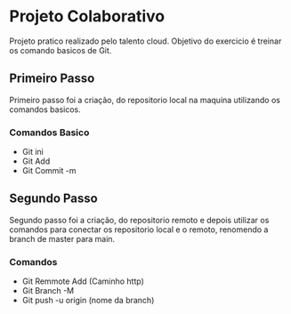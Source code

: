 # Projeto Colaborativo

Projeto pratico realizado pelo talento cloud.
Objetivo do exercicio é treinar os comando basicos de Git.


## Primeiro Passo
Primeiro passo foi a criação, do repositorio local na maquina utilizando os comandos basicos.

### Comandos Basico
- Git ini
- Git Add
- Git Commit -m

## Segundo Passo 

Segundo passo foi a criação, do repositorio remoto e depois utilizar os comandos para conectar os repositorio local e o remoto, renomendo a branch de master para main.

### Comandos

- Git Remmote Add (Caminho http)
- Git Branch -M
- Git push -u origin (nome da branch)
